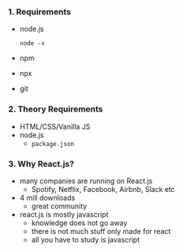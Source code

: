 ### 1. Requirements

- node.js

  `node -v`

- npm

- npx

- git

### 2. Theory Requirements

- HTML/CSS/Vanilla JS
- node.js
  - `package.json`

### 3. Why React.js?

- many companies are running on React.js
  - Spotify, Netflix, Facebook, Airbnb, Slack etc
- 4 mill downloads
  - great community
- react.js is mostly javascript
  - knowledge does not go away
  - there is not much stuff only made for react
  - all you have to study is javascript



